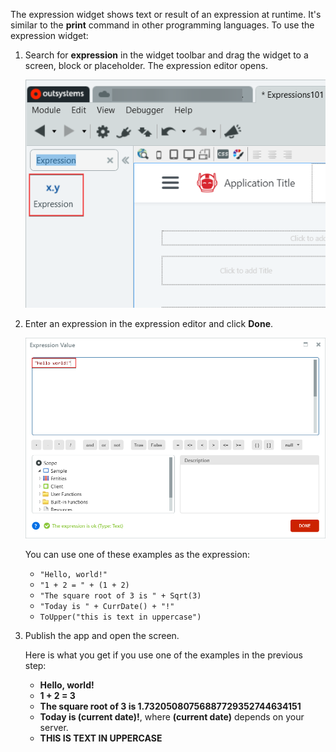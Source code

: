 
The expression widget shows text or result of an expression at runtime. It's similar to the **print** command in other programming languages. To use the expression widget:

1. Search for **expression** in the widget toolbar and drag the widget to a screen, block or placeholder. The expression editor opens.

    ![Expression widget](images/expression-widget-ss.png?width=400)

1. Enter an expression in the expression editor and click **Done**.

    ![An expression in the expression editor](images/expression-editor-ss.png?width=600)
    
    You can use one of these examples as the expression:
   
    * `"Hello, world!"`
    * `"1 + 2 = " + (1 + 2)`
    * `"The square root of 3 is " + Sqrt(3)`
    * `"Today is " + CurrDate() + "!" `
    * `ToUpper("this is text in uppercase")`


1. Publish the app and open the screen.

    Here is what you get if you use one of the examples in the previous step:

    * **Hello, world!**
    * **1 + 2 = 3**
    * **The square root of 3 is 1.73205080756887729352744634151**
    * **Today is (current date)!**, where **(current date)** depends on your server. 
    * **THIS IS TEXT IN UPPERCASE**


